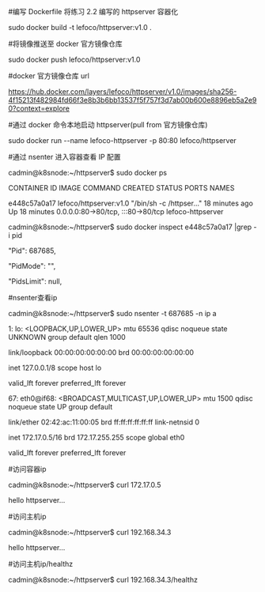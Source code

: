 
#编写 Dockerfile 将练习 2.2 编写的 httpserver 容器化

sudo docker build -t lefoco/httpserver:v1.0 .

#将镜像推送至 docker 官方镜像仓库

sudo docker push lefoco/httpserver:v1.0

#docker 官方镜像仓库 url

https://hub.docker.com/layers/lefoco/httpserver/v1.0/images/sha256-4f15213f482984fd66f3e8b3b6bb13537f5f757f3d7ab00b600e8896eb5a2e90?context=explore

#通过 docker 命令本地启动 httpserver(pull from 官方镜像仓库)

sudo docker run --name lefoco-httpserver -p 80:80 lefoco/httpserver

#通过 nsenter 进入容器查看 IP 配置

cadmin@k8snode:~/httpserver$ sudo docker ps

CONTAINER ID   IMAGE                                               COMMAND                  CREATED          STATUS          PORTS                                   NAMES

e448c57a0a17   lefoco/httpserver:v1.0                              "/bin/sh -c /httpser…"   18 minutes ago   Up 18 minutes   0.0.0.0:80->80/tcp, :::80->80/tcp       lefoco-httpserver

cadmin@k8snode:~/httpserver$ sudo docker inspect e448c57a0a17 |grep -i pid

"Pid": 687685,

"PidMode": "",

"PidsLimit": null,


#nsenter查看ip

cadmin@k8snode:~/httpserver$ sudo nsenter -t 687685 -n ip a

1: lo: <LOOPBACK,UP,LOWER_UP> mtu 65536 qdisc noqueue state UNKNOWN group default qlen 1000

link/loopback 00:00:00:00:00:00 brd 00:00:00:00:00:00

inet 127.0.0.1/8 scope host lo

valid_lft forever preferred_lft forever

67: eth0@if68: <BROADCAST,MULTICAST,UP,LOWER_UP> mtu 1500 qdisc noqueue state UP group default

link/ether 02:42:ac:11:00:05 brd ff:ff:ff:ff:ff:ff link-netnsid 0

inet 172.17.0.5/16 brd 172.17.255.255 scope global eth0

valid_lft forever preferred_lft forever


#访问容器ip

cadmin@k8snode:~/httpserver$ curl 172.17.0.5

hello httpserver...


#访问主机ip

cadmin@k8snode:~/httpserver$ curl 192.168.34.3

hello httpserver...


#访问主机ip/healthz

cadmin@k8snode:~/httpserver$ curl 192.168.34.3/healthz

